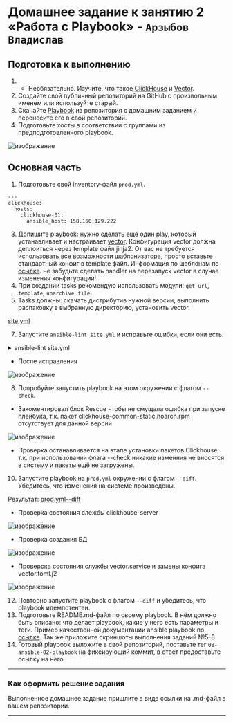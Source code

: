 # Домашнее задание к занятию 2 «Работа с Playbook» - `Арзыбов Владислав`

## Подготовка к выполнению

1. * Необязательно. Изучите, что такое [ClickHouse](https://www.youtube.com/watch?v=fjTNS2zkeBs) и [Vector](https://www.youtube.com/watch?v=CgEhyffisLY).
2. Создайте свой публичный репозиторий на GitHub с произвольным именем или используйте старый.
3. Скачайте [Playbook](./playbook/) из репозитория с домашним заданием и перенесите его в свой репозиторий.
4. Подготовьте хосты в соответствии с группами из предподготовленного playbook.

![изображение](https://github.com/user-attachments/assets/5f8cdac0-1172-4d94-b61f-60608e5b1e6b)

## Основная часть

1. Подготовьте свой inventory-файл `prod.yml`.

```
---
clickhouse:
  hosts:
    clickhouse-01:
      ansible_host: 158.160.129.222
```

3. Допишите playbook: нужно сделать ещё один play, который устанавливает и настраивает [vector](https://vector.dev). Конфигурация vector должна деплоиться через template файл jinja2. От вас не требуется использовать все возможности шаблонизатора, просто вставьте стандартный конфиг в template файл. Информация по шаблонам по [ссылке](https://www.dmosk.ru/instruktions.php?object=ansible-nginx-install). не забудьте сделать handler на перезапуск vector в случае изменения конфигурации!
4. При создании tasks рекомендую использовать модули: `get_url`, `template`, `unarchive`, `file`.
5. Tasks должны: скачать дистрибутив нужной версии, выполнить распаковку в выбранную директорию, установить vector.

[site.yml](https://github.com/vladislav-arzybov/HOMEWORK/blob/main/17_Sistema_upravleniya_konfiguraciyami/02_Working_with_Playbook/playbooks/site.yml)

7. Запустите `ansible-lint site.yml` и исправьте ошибки, если они есть.

<details>
  <summary>ansible-lint site.yml</summary>

```bash
reivol@Zabbix:~/GitHub/mnt-homeworks/08-ansible-02-playbook/playbooks$ ansible-lint site.yml
WARNING  Listing 12 violation(s) that are fatal
yaml: trailing spaces (trailing-spaces)
site.yml:42

risky-file-permissions: File permissions unset or incorrect
site.yml:57 Task/Handler: Create Directories

yaml: wrong indentation: expected 4 but found 2 (indentation)
site.yml:57

yaml: missing starting space in comment (comments)
site.yml:58

yaml: trailing spaces (trailing-spaces)
site.yml:60

yaml: truthy value should be one of [false, true] (truthy)
site.yml:74

yaml: truthy value should be one of [false, true] (truthy)
site.yml:83

risky-file-permissions: File permissions unset or incorrect
site.yml:85 Task/Handler: Copy systemd service vector

yaml: truthy value should be one of [false, true] (truthy)
site.yml:90

risky-file-permissions: File permissions unset or incorrect
site.yml:116 Task/Handler: Config vector j2 template

yaml: trailing spaces (trailing-spaces)
site.yml:121

yaml: no new line character at the end of file (new-line-at-end-of-file)
site.yml:122

You can skip specific rules or tags by adding them to your configuration file:
# .ansible-lint
warn_list:  # or 'skip_list' to silence them completely
  - experimental  # all rules tagged as experimental
  - yaml  # Violations reported by yamllint

Finished with 9 failure(s), 3 warning(s) on 1 files.

```  
</details>

- После исправления

![изображение](https://github.com/user-attachments/assets/119c93b4-e91a-46db-847f-9b48903acc63)


8. Попробуйте запустить playbook на этом окружении с флагом `--check`.

- Закоментировал блок Rescue чтобы не смущала ошибка при запуске плейбука, т.к. пакет clickhouse-common-static.noarch.rpm отсутствует для данной версии  

![изображение](https://github.com/user-attachments/assets/ccced087-5aff-4246-9e02-6a44071b592b)

- Проверка останавливается на этапе установки пакетов Clickhouse, т.к. при использовании флага --check никакие изменния не вносятся в систему и пакеты ещё не загружены.

10. Запустите playbook на `prod.yml` окружении с флагом `--diff`. Убедитесь, что изменения на системе произведены.

Результат: [prod.yml--diff](https://github.com/vladislav-arzybov/HOMEWORK/blob/main/17_Sistema_upravleniya_konfiguraciyami/02_Working_with_Playbook/prodyml--diff.md)

- Проверка состояния слежбы clickhouse-server

![изображение](https://github.com/user-attachments/assets/b94d36eb-2f20-484f-b261-825bed2851e4)

- Проверка создания БД

![изображение](https://github.com/user-attachments/assets/6755ba88-5192-402f-89c2-f2af014b5a33)

- Проверска состояния службы vector.service и замены конфига vector.toml.j2

![изображение](https://github.com/user-attachments/assets/d7528475-6b19-4548-a4cd-25d4bfcbba79)

12. Повторно запустите playbook с флагом `--diff` и убедитесь, что playbook идемпотентен.
13. Подготовьте README.md-файл по своему playbook. В нём должно быть описано: что делает playbook, какие у него есть параметры и теги. Пример качественной документации ansible playbook по [ссылке](https://github.com/opensearch-project/ansible-playbook). Так же приложите скриншоты выполнения заданий №5-8
14. Готовый playbook выложите в свой репозиторий, поставьте тег `08-ansible-02-playbook` на фиксирующий коммит, в ответ предоставьте ссылку на него.

---

### Как оформить решение задания

Выполненное домашнее задание пришлите в виде ссылки на .md-файл в вашем репозитории.

---
